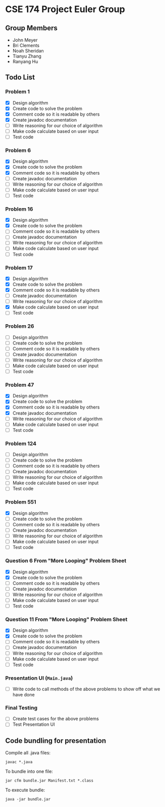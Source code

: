 CSE 174 Project Euler Group
===========================

## Group Members

 - John Meyer
 - Bri Clements
 - Noah Sheridan
 - Tianyu Zhang
 - Ranyang Hu

## Todo List
### Problem 1

 - [x] Design algorithm
 - [x] Create code to solve the problem
 - [x] Comment code so it is readable by others
 - [x] Create javadoc documentation
 - [ ] Write reasoning for our choice of algorithm
 - [ ] Make code calculate based on user input
 - [ ] Test code

### Problem 6

 - [x] Design algorithm
 - [x] Create code to solve the problem
 - [x] Comment code so it is readable by others
 - [ ] Create javadoc documentation
 - [ ] Write reasoning for our choice of algorithm
 - [ ] Make code calculate based on user input
 - [ ] Test code

### Problem 16

 - [x] Design algorithm
 - [x] Create code to solve the problem
 - [ ] Comment code so it is readable by others
 - [ ] Create javadoc documentation
 - [ ] Write reasoning for our choice of algorithm
 - [ ] Make code calculate based on user input
 - [ ] Test code

### Problem 17

 - [x] Design algorithm
 - [x] Create code to solve the problem
 - [x] Comment code so it is readable by others
 - [ ] Create javadoc documentation
 - [ ] Write reasoning for our choice of algorithm
 - [x] Make code calculate based on user input
 - [ ] Test code

### Problem 26

 - [ ] Design algorithm
 - [ ] Create code to solve the problem
 - [ ] Comment code so it is readable by others
 - [ ] Create javadoc documentation
 - [ ] Write reasoning for our choice of algorithm
 - [ ] Make code calculate based on user input
 - [ ] Test code

### Problem 47

 - [x] Design algorithm
 - [x] Create code to solve the problem
 - [x] Comment code so it is readable by others
 - [x] Create javadoc documentation
 - [ ] Write reasoning for our choice of algorithm
 - [ ] Make code calculate based on user input
 - [ ] Test code

### Problem 124

 - [ ] Design algorithm
 - [ ] Create code to solve the problem
 - [ ] Comment code so it is readable by others
 - [ ] Create javadoc documentation
 - [ ] Write reasoning for our choice of algorithm
 - [ ] Make code calculate based on user input
 - [ ] Test code

### Problem 551

 - [x] Design algorithm
 - [ ] Create code to solve the problem
 - [ ] Comment code so it is readable by others
 - [ ] Create javadoc documentation
 - [ ] Write reasoning for our choice of algorithm
 - [ ] Make code calculate based on user input
 - [ ] Test code

### Question 6 From "More Looping" Problem Sheet

 - [x] Design algorithm
 - [x] Create code to solve the problem
 - [ ] Comment code so it is readable by others
 - [ ] Create javadoc documentation
 - [ ] Write reasoning for our choice of algorithm
 - [ ] Make code calculate based on user input
 - [ ] Test code

### Question 11 From "More Looping" Problem Sheet

 - [x] Design algorithm
 - [x] Create code to solve the problem
 - [ ] Comment code so it is readable by others
 - [ ] Create javadoc documentation
 - [ ] Write reasoning for our choice of algorithm
 - [ ] Make code calculate based on user input
 - [ ] Test code

### Presentation UI (`Main.java`)

 - [ ] Write code to call methods of the above problems to show off what we have done

### Final Testing

 - [ ] Create test cases for the above problems
 - [ ] Test Presentation UI

## Code bundling for presentation

Compile all .java files:
```
javac *.java
```

To bundle into one file:
```
jar cfm bundle.jar Manifest.txt *.class
```

To execute bundle:
```
java -jar bundle.jar
```
